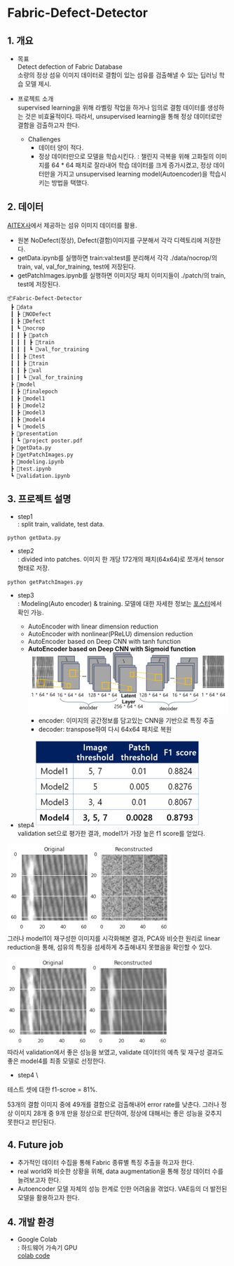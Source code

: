 # Fabric-Defect-Detector
## 1. 개요
- 목표 \
Detect defection of Fabric Database \
소량의 정상 섬유 이미지 데이터로 결함이 있는 섬유를 검출해낼 수 있는 딥러닝 학습 모델 제시.

- 프로젝트 소개 \
supervised learning을 위해 라벨링 작업을 하거나 임의로 결함 데이터를 생성하는 것은 비효율적이다. 
따라서, unsupervised learning을 통해 정상 데이터로만 결함을 검출하고자 한다.

  - Challenges
    - 데이터 양이 적다.
    - 정상 데이터만으로 모델을 학습시킨다.
  : 챌린지 극복을 위해 고화질의 이미지를 64 * 64 패치로 잘라내어 학습 데이터를 크게 증가시켰고, 정상 데이터만을 가지고 unsupervised learning model(Autoencoder)을 학습시키는 방법을 택했다.

## 2. 데이터
[AITEX사](https://www.aitex.es/afid/)에서 제공하는 섬유 이미지 데이터를 활용. 
- 원본 NoDefect(정상), Defect(결함)이미지를 구분해서 각각 디렉토리에 저장한다.
- getData.ipynb를 실행하면 train:val:test를 분리해서 각각 ./data/nocrop/의 train, val, val_for_training, test에 저장된다.
- getPatchImages.ipynb를 실행하면 이미지당 패치 이미지들이 ./patch/의 train, test에 저장된다.
```
📦Fabric-Defect-Detector
 ┣ 📂data
 ┃ ┣ 📂NODefect
 ┃ ┣ 📂Defect
 ┃ ┗ 📂nocrop
 ┃ ┃ ┣ 📂patch
 ┃ ┃ ┃ ┣ 📂train
 ┃ ┃ ┃ ┗ 📂val_for_training
 ┃ ┃ ┣ 📂test
 ┃ ┃ ┣ 📂train
 ┃ ┃ ┣ 📂val
 ┃ ┃ ┗ 📂val_for_training
 ┣ 📂model
 ┃ ┣ 📂finalepoch
 ┃ ┣ 📂model1
 ┃ ┣ 📂model2
 ┃ ┣ 📂model3
 ┃ ┣ 📂model4
 ┃ ┗ 📂model5
 ┣ 📂presentation
 ┃ ┗ 📜project poster.pdf
 ┣ 📜getData.py
 ┣ 📜getPatchImages.py
 ┣ 📜modeling.ipynb
 ┣ 📜test.ipynb
 ┗ 📜validation.ipynb
```
## 3. 프로젝트 설명
- step1 \
: split train, validate, test data.
```
python getData.py
```

- step2 \
: divided into patches. 이미지 한 개당 172개의 패치(64x64)로 쪼개서 tensor형태로 저장.
```
python getPatchImages.py
```

- step3 \
: Modeling(Auto encoder) & training. 모델에 대한 자세한 정보는 [포스터](https://github.com/2hyes/Fabric-Defect-Detector/blob/main/presentation/project%20poster.pdf)에서 확인 가능.
  - AutoEncoder with linear dimension reduction
  - AutoEncoder with nonlinear(PReLU) dimension reduction
  - AutoEncoder based on Deep CNN with tanh function
  - **AutoEncoder based on Deep CNN with Sigmoid function** \
    ![model4](./img/model-architecture.png)
    - encoder: 이미지의 공간정보를 담고있는 CNN을 기반으로 특징 추출
    - decoder: transpose하여 다시 64x64 패치로 복원

- step4 
![val](./img/val.png)
<br>validation set으로 평가한 결과, model1가 가장 높은 f1 score를 얻었다. 

![model1-test](./img/model1.png)
<br>그러나 model1이 재구성한 이미지를 시각화해본 결과, PCA와 비슷한 원리로 linear reduction을 통해, 섬유의 특징을 섬세하게 추출해내지 못했음을 확인할 수 있다.

![model4-test](./img/model4.png)
<br>따라서 validation에서 좋은 성능을 보였고, validate 데이터의 예측 및 재구성 결과도 좋은 model4를 최종 모델로 선정한다.

- step4 \
<p>테스트 셋에 대한 f1-scroe = 81%. </p>
53개의 결함 이미지 중에 49개를 결함으로 검출해내어 error rate를 낮춘다. 
그러나 정상 이미지 28개 중 9개 만을 정상으로 판단하여, 정상에 대해서는 좋은 성능을 갖추지 못한다고 판단된다.

## 4. Future job
- 추가적인 데이터 수집을 통해 Fabric 종류별 특징 추출을 하고자 한다.
- real world와 비슷한 상황을 위해, data augmentation을 통해 정상 데이터 수를 늘려보고자 한다.
- Autoencoder 모델 자체의 성능 한계로 인한 어려움을 겪었다. VAE등의 더 발전된 모델을 활용하고자 한다.

## 4. 개발 환경
- Google Colab \
: 하드웨어 가속기 GPU \
[colab code](https://colab.research.google.com/drive/1-H9CfJZNQ8GDIg9eIgxabdGF-i_IitNH?usp=sharing)